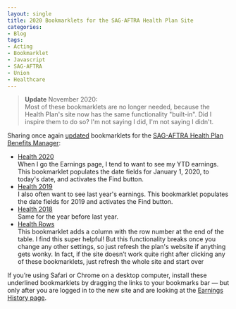 ```yaml
---
layout: single
title: 2020 Bookmarklets for the SAG-AFTRA Health Plan Site
categories:
- Blog
tags:
- Acting
- Bookmarklet
- Javascript
- SAG-AFTRA
- Union
- Healthcare
---
```

> **Update** November 2020:\
> Most of these bookmarklets are no longer needed, because the Health Plan's site now has the same functionality "built-in". Did I inspire them to do so? I'm not saying I did, I'm not saying I didn't.

Sharing once again [updated](/blog/2019-bookmarklets-for-the-sag-aftra-health-plan-site/) bookmarklets for the [SAG-AFTRA Health Plan Benefits Manager](https://my.sagaftraplans.org/health/):

<ul>
<li><a href='javascript:void%20function()%7Bvar%20e=new%20Date,t=e.getDate(),a=e.getMonth()+1,n=e.getFullYear();10>t%26%26(t="0"+t),10>a%26%26(a="0"+a),e=a+"/"+t+"/"+n,$("input")%5B6%5D.value="01/01/2020",$("input")%5B7%5D.value=e;$("%23earningsForm%5C%5C:findBtn").click();%7D();'>Health 2020</a><br />
When I go the Earnings page, I tend to want to see my YTD earnings. This bookmarklet populates the date fields for January 1, 2020, to today's date, and activates the Find button.</li>
<li><a href='javascript:void%20function()%7B$(%22input%22)%5B6%5D.value=%2201/01/2019%22,$(%22input%22)%5B7%5D.value=%2212/31/2019%22;$(%22%23earningsForm%5C%5C:findBtn%22).click();%7D();'>Health 2019</a><br />
I also often want to see last year's earnings. This bookmarklet populates the date fields for 2019 and activates the Find button.</li>
<li><a href='javascript:void%20function()%7B$(%22input%22)%5B6%5D.value=%2201/01/2018%22,$(%22input%22)%5B7%5D.value=%2212/31/2018%22;$(%22%23earningsForm%5C%5C:findBtn%22).click();%7D();'>Health 2018</a><br />
Same for the year before last year.</li>
<li><a href='javascript:$(%27#earningsList_rppDD%20option[value="100"]%27).prop(%27selected%27,true);$(%27#earningsList_rppDD%20option[value="100"]%27).change();setTimeout(function(){$(%27table[role="grid"]%20thead%20tr%27).append(%27<th>Row</th>%27);$(%27table[role="grid"]%20tfoot%20tr%27).append(%27<td>Row</td>%27);$(%27table[role="grid"]%20tr.ui-widget-content%27).each(function(i,val){var%20row=%27<td>%27+(i+1).toString()+%27</td>%27;$(this).append(row);});},1000);'>Health Rows</a><br />
This bookmarklet adds a column with the row number at the end of the table. I find this super helpful! But this functionality breaks once you change any other settings, so just refresh the plan's website if anything gets wonky. In fact, if the site doesn’t work quite right after clicking any of these bookmarklets, just refresh the whole site and start over</li>
</ul>

If you’re using Safari or Chrome on a desktop computer, install these underlined bookmarklets by dragging the links to your bookmarks bar &mdash; but only after you are logged in to the new site and are looking at the [Earnings History page](https://my.sagaftraplans.org/health/benefit/earnings.jsf).
